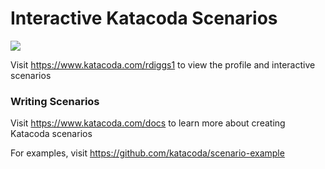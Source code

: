 # Interactive Katacoda Scenarios

[![](http://shields.katacoda.com/katacoda/rdiggs1/count.svg)](https://www.katacoda.com/rdiggs1 "Get your profile on Katacoda.com")

Visit https://www.katacoda.com/rdiggs1 to view the profile and interactive scenarios

### Writing Scenarios
Visit https://www.katacoda.com/docs to learn more about creating Katacoda scenarios

For examples, visit https://github.com/katacoda/scenario-example
